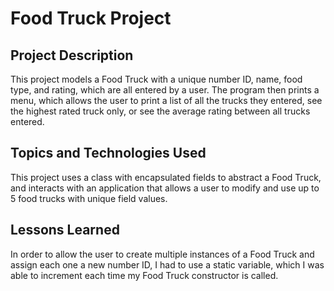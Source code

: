 # Food Truck Project

## Project Description
This project models a Food Truck with a unique number ID, name, food type, and rating, which are all entered by a user. The program then prints a menu, which allows the user to print a list of all the trucks they entered, see the highest rated truck only, or see the average rating between all trucks entered.

## Topics and Technologies Used
This project uses a class with encapsulated fields to abstract a Food Truck, and interacts with an application that allows a user to modify and use up to 5 food trucks with unique field values.

## Lessons Learned
In order to allow the user to create multiple instances of a Food Truck and assign each one a new number ID, I had to use a static variable, which I was able to increment each time my Food Truck constructor is called. 
